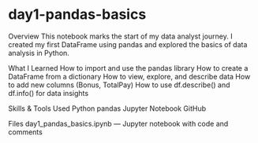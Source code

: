 # day1-pandas-basics

Overview
This notebook marks the start of my data analyst journey.
I created my first DataFrame using pandas and explored the basics of data analysis in Python.

What I Learned
How to import and use the pandas library
How to create a DataFrame from a dictionary
How to view, explore, and describe data
How to add new columns (Bonus, TotalPay)
How to use df.describe() and df.info() for data insights

Skills & Tools Used
Python
pandas
Jupyter Notebook
GitHub

Files
day1_pandas_basics.ipynb — Jupyter notebook with code and comments


